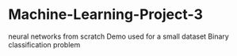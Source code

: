 # Machine-Learning-Project-3
neural networks from scratch
Demo used for a small dataset
Binary classification problem

